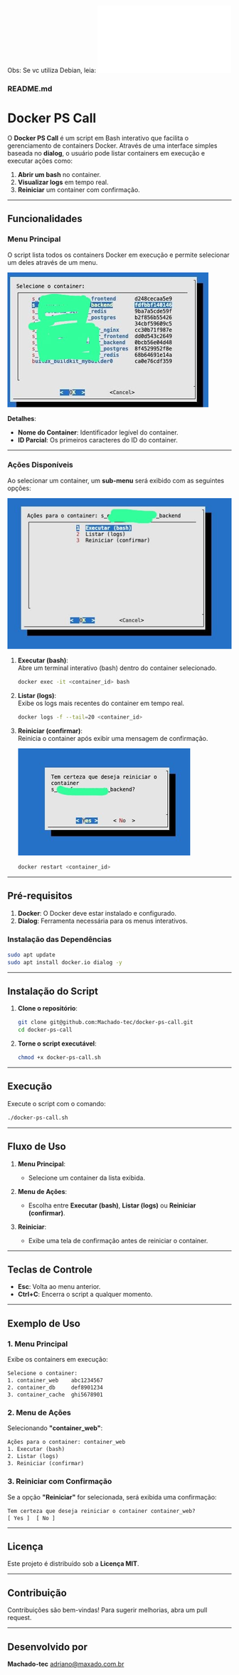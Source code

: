 

Obs: Se vc utiliza Debian, leia: ![INSTALL-DEBIAN-PACK.md](INSTALL-DEBIAN-PACK.md)


### **README.md**
# Docker PS Call

O **Docker PS Call** é um script em Bash interativo que facilita o gerenciamento de containers Docker. Através de uma interface simples baseada no **dialog**, o usuário pode listar containers em execução e executar ações como:

1. **Abrir um bash** no container.
2. **Visualizar logs** em tempo real.
3. **Reiniciar** um container com confirmação.

---

## **Funcionalidades**

### **Menu Principal**
O script lista todos os containers Docker em execução e permite selecionar um deles através de um menu.

![Menu Principal](assets/menu_principal.jpeg)

**Detalhes**:
- **Nome do Container**: Identificador legível do container.
- **ID Parcial**: Os primeiros caracteres do ID do container.

---

### **Ações Disponíveis**

Ao selecionar um container, um **sub-menu** será exibido com as seguintes opções:

![Menu de Ações](assets/menu_acoes.jpeg)

1. **Executar (bash)**:  
   Abre um terminal interativo (bash) dentro do container selecionado.

   ```bash
   docker exec -it <container_id> bash
   ```

2. **Listar (logs)**:  
   Exibe os logs mais recentes do container em tempo real.

   ```bash
   docker logs -f --tail=20 <container_id>
   ```

3. **Reiniciar (confirmar)**:  
   Reinicia o container após exibir uma mensagem de confirmação.

   ![Confirmação de Reinício](assets/confirmacao_reiniciar.jpeg)

   ```bash
   docker restart <container_id>
   ```

---

## **Pré-requisitos**

1. **Docker**: O Docker deve estar instalado e configurado.
2. **Dialog**: Ferramenta necessária para os menus interativos.

### **Instalação das Dependências**
```bash
sudo apt update
sudo apt install docker.io dialog -y
```

---

## **Instalação do Script**

1. **Clone o repositório**:
   ```bash
   git clone git@github.com:Machado-tec/docker-ps-call.git
   cd docker-ps-call
   ```

2. **Torne o script executável**:
   ```bash
   chmod +x docker-ps-call.sh
   ```

---

## **Execução**

Execute o script com o comando:

```bash
./docker-ps-call.sh
```

---

## **Fluxo de Uso**

1. **Menu Principal**:
   - Selecione um container da lista exibida.

2. **Menu de Ações**:
   - Escolha entre **Executar (bash)**, **Listar (logs)** ou **Reiniciar (confirmar)**.

3. **Reiniciar**:
   - Exibe uma tela de confirmação antes de reiniciar o container.

---

## **Teclas de Controle**

- **Esc**: Volta ao menu anterior.
- **Ctrl+C**: Encerra o script a qualquer momento.

---

## **Exemplo de Uso**

### **1. Menu Principal**
Exibe os containers em execução:

```
Selecione o container:
1. container_web    abc1234567
2. container_db     def8901234
3. container_cache  ghi5678901
```

### **2. Menu de Ações**
Selecionando **"container_web"**:

```
Ações para o container: container_web
1. Executar (bash)
2. Listar (logs)
3. Reiniciar (confirmar)
```

### **3. Reiniciar com Confirmação**
Se a opção **"Reiniciar"** for selecionada, será exibida uma confirmação:

```
Tem certeza que deseja reiniciar o container container_web?
[ Yes ]  [ No ]
```

---

## **Licença**

Este projeto é distribuído sob a **Licença MIT**.

---

## **Contribuição**

Contribuições são bem-vindas! Para sugerir melhorias, abra um pull request.

---

## **Desenvolvido por**

**Machado-tec**
adriano@maxado.com.br

